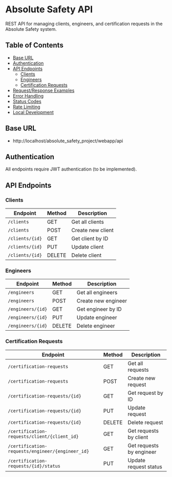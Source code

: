 # Absolute Safety API

REST API for managing clients, engineers, and certification requests in the Absolute Safety system.

## Table of Contents
- [Base URL](#base-url)
- [Authentication](#authentication)
- [API Endpoints](#api-endpoints)
  - [Clients](#clients)
  - [Engineers](#engineers)
  - [Certification Requests](#certification-requests)
- [Request/Response Examples](#requestresponse-examples)
- [Error Handling](#error-handling)
- [Status Codes](#status-codes)
- [Rate Limiting](#rate-limiting)
- [Local Development](#local-development)

## Base URL
- http://localhost/absolute_safety_project/webapp/api


## Authentication
All endpoints require JWT authentication (to be implemented).

## API Endpoints

### Clients
| Endpoint | Method | Description |
|----------|--------|-------------|
| `/clients` | GET | Get all clients |
| `/clients` | POST | Create new client |
| `/clients/{id}` | GET | Get client by ID |
| `/clients/{id}` | PUT | Update client |
| `/clients/{id}` | DELETE | Delete client |

### Engineers
| Endpoint | Method | Description |
|----------|--------|-------------|
| `/engineers` | GET | Get all engineers |
| `/engineers` | POST | Create new engineer |
| `/engineers/{id}` | GET | Get engineer by ID |
| `/engineers/{id}` | PUT | Update engineer |
| `/engineers/{id}` | DELETE | Delete engineer |

### Certification Requests
| Endpoint | Method | Description |
|----------|--------|-------------|
| `/certification-requests` | GET | Get all requests |
| `/certification-requests` | POST | Create new request |
| `/certification-requests/{id}` | GET | Get request by ID |
| `/certification-requests/{id}` | PUT | Update request |
| `/certification-requests/{id}` | DELETE | Delete request |
| `/certification-requests/client/{client_id}` | GET | Get requests by client |
| `/certification-requests/engineer/{engineer_id}` | GET | Get requests by engineer |
| `/certification-requests/{id}/status` | PUT | Update request status |

